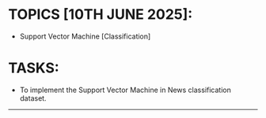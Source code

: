 # TOPICS [10TH JUNE 2025]:

- Support Vector Machine [Classification]

# TASKS:

- To implement the Support Vector Machine in News classification dataset.

---
